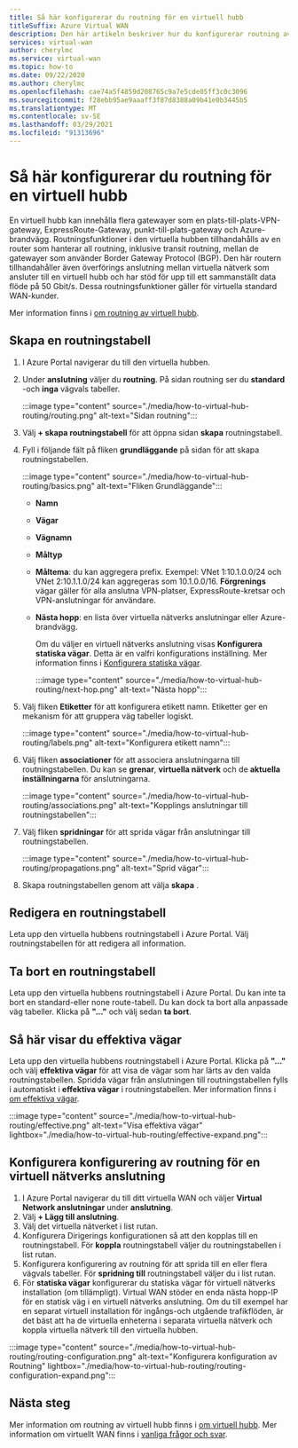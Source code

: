 ```yaml
---
title: Så här konfigurerar du routning för en virtuell hubb
titleSuffix: Azure Virtual WAN
description: Den här artikeln beskriver hur du konfigurerar routning av virtuell hubb
services: virtual-wan
author: cherylmc
ms.service: virtual-wan
ms.topic: how-to
ms.date: 09/22/2020
ms.author: cherylmc
ms.openlocfilehash: cae74a5f4859d208765c9a7e5cde05ff3c0c3096
ms.sourcegitcommit: f28ebb95ae9aaaff3f87d8388a09b41e0b3445b5
ms.translationtype: MT
ms.contentlocale: sv-SE
ms.lasthandoff: 03/29/2021
ms.locfileid: "91313696"
---
```

# <a name="how-to-configure-virtual-hub-routing"></a>Så här konfigurerar du routning för en virtuell hubb

En virtuell hubb kan innehålla flera gatewayer som en plats-till-plats-VPN-gateway, ExpressRoute-Gateway, punkt-till-plats-gateway och Azure-brandvägg. Routningsfunktioner i den virtuella hubben tillhandahålls av en router som hanterar all routning, inklusive transit routning, mellan de gatewayer som använder Border Gateway Protocol (BGP). Den här routern tillhandahåller även överförings anslutning mellan virtuella nätverk som ansluter till en virtuell hubb och har stöd för upp till ett sammanställt data flöde på 50 Gbit/s. Dessa routningsfunktioner gäller för virtuella standard WAN-kunder.

Mer information finns i [om routning av virtuell hubb](about-virtual-hub-routing.md).

## <a name="create-a-route-table"></a><a name="create-table"></a>Skapa en routningstabell

1. I Azure Portal navigerar du till den virtuella hubben.
2. Under **anslutning** väljer du **routning**. På sidan routning ser du **standard** -och **inga** vägvals tabeller.

   :::image type="content" source="./media/how-to-virtual-hub-routing/routing.png" alt-text="Sidan routning":::
3. Välj **+ skapa routningstabell** för att öppna sidan **skapa** routningstabell.
4. Fyll i följande fält på fliken **grundläggande** på sidan för att skapa routningstabellen.

   :::image type="content" source="./media/how-to-virtual-hub-routing/basics.png" alt-text="Fliken Grundläggande":::

   * **Namn**
   * **Vägar**
   * **Vägnamn**
   * **Måltyp**
   * **Måltema**: du kan aggregera prefix. Exempel: VNet 1:10.1.0.0/24 och VNet 2:10.1.1.0/24 kan aggregeras som 10.1.0.0/16. **Förgrenings** vägar gäller för alla anslutna VPN-platser, ExpressRoute-kretsar och VPN-anslutningar för användare.
   * **Nästa hopp**: en lista över virtuella nätverks anslutningar eller Azure-brandvägg.

     Om du väljer en virtuell nätverks anslutning visas **Konfigurera statiska vägar**. Detta är en valfri konfigurations inställning. Mer information finns i [Konfigurera statiska vägar](about-virtual-hub-routing.md#static).

      :::image type="content" source="./media/how-to-virtual-hub-routing/next-hop.png" alt-text="Nästa hopp":::

5. Välj fliken **Etiketter** för att konfigurera etikett namn. Etiketter ger en mekanism för att gruppera väg tabeller logiskt.

    :::image type="content" source="./media/how-to-virtual-hub-routing/labels.png" alt-text="Konfigurera etikett namn":::

6. Välj fliken **associationer** för att associera anslutningarna till routningstabellen.
Du kan se **grenar**, **virtuella nätverk** och de **aktuella inställningarna** för anslutningarna.

    :::image type="content" source="./media/how-to-virtual-hub-routing/associations.png" alt-text="Kopplings anslutningar till routningstabellen":::

7. Välj fliken **spridningar** för att sprida vägar från anslutningar till routningstabellen.

    :::image type="content" source="./media/how-to-virtual-hub-routing/propagations.png" alt-text="Sprid vägar":::

8. Skapa routningstabellen genom att välja **skapa** .

## <a name="to-edit-a-route-table"></a><a name="edit-table"></a>Redigera en routningstabell

Leta upp den virtuella hubbens routningstabell i Azure Portal. Välj routningstabellen för att redigera all information.

## <a name="to-delete-a-route-table"></a><a name="delete-table"></a>Ta bort en routningstabell

Leta upp den virtuella hubbens routningstabell i Azure Portal. Du kan inte ta bort en standard-eller none route-tabell. Du kan dock ta bort alla anpassade väg tabeller. Klicka på **"..."** och välj sedan **ta bort**.

## <a name="to-view-effective-routes"></a><a name="view-routes"></a>Så här visar du effektiva vägar

Leta upp den virtuella hubbens routningstabell i Azure Portal. Klicka på **"..."** och välj **effektiva vägar** för att visa de vägar som har lärts av den valda routningstabellen. Spridda vägar från anslutningen till routningstabellen fylls i automatiskt i **effektiva vägar** i routningstabellen. Mer information finns i [om effektiva vägar](effective-routes-virtual-hub.md).

:::image type="content" source="./media/how-to-virtual-hub-routing/effective.png" alt-text="Visa effektiva vägar" lightbox="./media/how-to-virtual-hub-routing/effective-expand.png":::

## <a name="to-set-up-routing-configuration-for-a-virtual-network-connection"></a><a name="routing-configuration"></a>Konfigurera konfigurering av routning för en virtuell nätverks anslutning

1. I Azure Portal navigerar du till ditt virtuella WAN och väljer **Virtual Network anslutningar** under **anslutning**.
1. Välj **+ Lägg till anslutning**.
1. Välj det virtuella nätverket i list rutan.
1. Konfigurera Dirigerings konfigurationen så att den kopplas till en routningstabell. För **koppla** routningstabell väljer du routningstabellen i list rutan.
1. Konfigurera konfigurering av routning för att sprida till en eller flera vägvals tabeller. För **spridning till** routningstabell väljer du i list rutan.
1. För **statiska vägar** konfigurerar du statiska vägar för virtuell nätverks installation (om tillämpligt). Virtual WAN stöder en enda nästa hopp-IP för en statisk väg i en virtuell nätverks anslutning. Om du till exempel har en separat virtuell installation för ingångs-och utgående trafikflöden, är det bäst att ha de virtuella enheterna i separata virtuella nätverk och koppla virtuella nätverk till den virtuella hubben.


:::image type="content" source="./media/how-to-virtual-hub-routing/routing-configuration.png" alt-text="Konfigurera konfiguration av Routning" lightbox="./media/how-to-virtual-hub-routing/routing-configuration-expand.png":::

## <a name="next-steps"></a>Nästa steg

Mer information om routning av virtuell hubb finns i [om virtuell hubb](about-virtual-hub-routing.md).
Mer information om virtuellt WAN finns i [vanliga frågor och svar](virtual-wan-faq.md).

